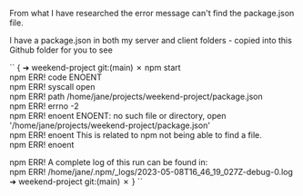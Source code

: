From what I have researched the error message can't find the package.json file.  

I have a package.json in both my server and client folders - copied into this Github folder for you to see

``
{
➜  weekend-project git:(main) ✗ npm start  
npm ERR! code ENOENT  
npm ERR! syscall open  
npm ERR! path /home/jane/projects/weekend-project/package.json  
npm ERR! errno -2  
npm ERR! enoent ENOENT: no such file or directory, open '/home/jane/projects/weekend-project/package.json'  
npm ERR! enoent This is related to npm not being able to find a file.  
npm ERR! enoent   
  
npm ERR! A complete log of this run can be found in:  
npm ERR!     /home/jane/.npm/_logs/2023-05-08T16_46_19_027Z-debug-0.log  
➜  weekend-project git:(main) ✗
}
``  

